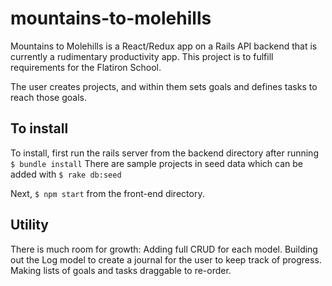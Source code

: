 # mountains-to-molehills
Mountains to Molehills is a React/Redux app on a Rails API backend that is currently a rudimentary productivity app. This project is to fulfill requirements for the Flatiron School.

The user creates projects, and within them sets goals and defines tasks to reach those goals.

## To install
To install, first run the rails server from the backend directory after running ```$ bundle install```
There are sample projects in seed data which can be added with ```$ rake db:seed```

Next, ```$ npm start``` from the front-end directory.

## Utility
There is much room for growth:
Adding full CRUD for each model.
Building out the Log model to create a journal for the user to keep track of progress.
Making lists of goals and tasks draggable to re-order.